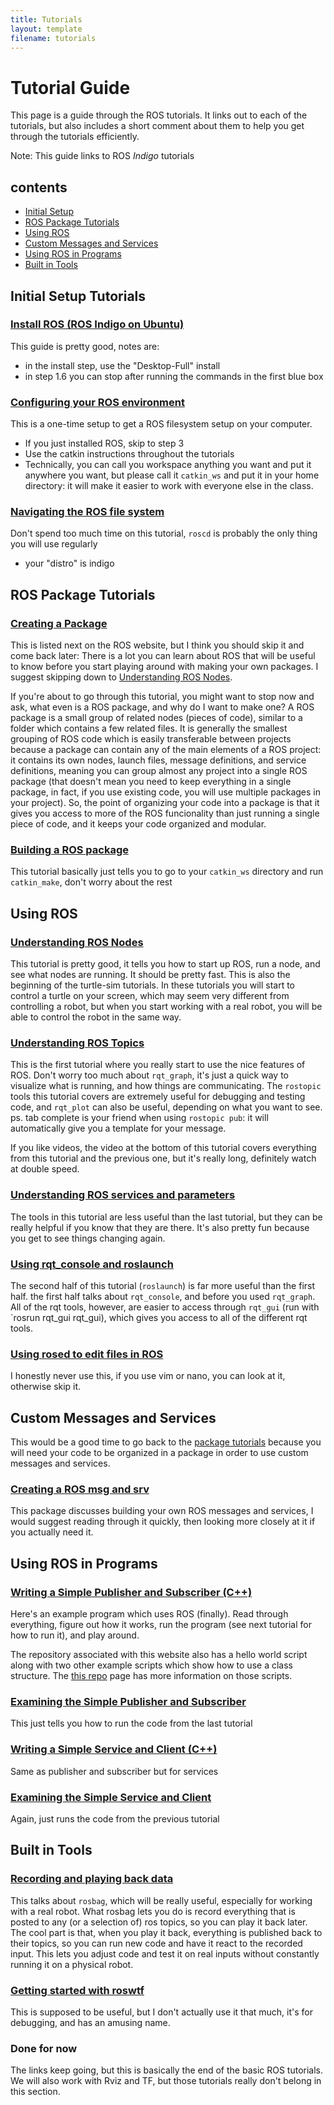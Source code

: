 ```yaml
---
title: Tutorials
layout: template
filename: tutorials
--- 
```


# Tutorial Guide
This page is a guide through the ROS tutorials. It links out to each of the tutorials, but also includes a short comment about them to help you get through the tutorials efficiently.

Note: This guide links to ROS *Indigo* tutorials

## contents
- [Initial Setup](#initial-setup-tutorials)
- [ROS Package Tutorials](#ros-package-tutorials)
- [Using ROS](#using-ros)
- [Custom Messages and Services](#custom-messages-and-services)
- [Using ROS in Programs](#using-ros-in-programs)
- [Built in Tools](#built-in-tools)

## Initial Setup Tutorials

### [Install ROS (ROS Indigo on Ubuntu)](http://wiki.ros.org/indigo/Installation/Ubuntu)
This guide is pretty good, notes are:

- in the install step, use the "Desktop-Full" install
- in step 1.6 you can stop after running the commands in the first blue box

### [Configuring your ROS environment](http://wiki.ros.org/ROS/Tutorials/InstallingandConfiguringROSEnvironment)
This is a one-time setup to get a ROS filesystem setup on your computer.

- If you just installed ROS, skip to step 3
- Use the catkin instructions throughout the tutorials
- Technically, you can call you workspace anything you want and put it anywhere you want, but please call it `catkin_ws` and put it in your home directory: it will make it easier to work with everyone else in the class.

### [Navigating the ROS file system](http://wiki.ros.org/ROS/Tutorials/NavigatingTheFilesystem)
Don't spend too much time on this tutorial, `roscd` is probably the only thing you will use regularly

- your "distro" is indigo

## ROS Package Tutorials

### [Creating a Package](http://wiki.ros.org/ROS/Tutorials/CreatingPackage)
This is listed next on the ROS website, but I think you should skip it and come back later: There is a lot you can learn about ROS that will be useful to know before you start playing around with making your own packages. I suggest skipping down to [Understanding ROS Nodes](#using-ros).

If you're about to go through this tutorial, you might want to stop now and ask, what even is a ROS package, and why do I want to make one?  A ROS package is a small group of related nodes (pieces of code), similar to a folder which contains a few related files. It is generally the smallest grouping of ROS code which is easily transferable between projects because a package can contain any of the main elements of a ROS project: it contains its own nodes, launch files, message definitions, and service definitions, meaning you can group almost any project into a single ROS package (that doesn't mean you need to keep everything in a single package, in fact, if you use existing code, you will use multiple packages in your project). 
So, the point of organizing your code into a package is that it gives you access to more of the ROS funcionality than just running a single piece of code, and it keeps your code organized and modular.

### [Building a ROS package](http://wiki.ros.org/ROS/Tutorials/BuildingPackages)
This tutorial basically just tells you to go to your `catkin_ws` directory and run `catkin_make`, don't worry about the rest

## Using ROS

### [Understanding ROS Nodes](http://wiki.ros.org/ROS/Tutorials/UnderstandingNodes)
This tutorial is pretty good, it tells you how to start up ROS, run a node, and see what nodes are running. It should be pretty fast. This is also the beginning of the turtle-sim tutorials. In these tutorials you will start to control a turtle on your screen, which may seem very different from controlling a robot, but when you start working with a real robot, you will be able to control the robot in the same way.

### [Understanding ROS Topics](http://wiki.ros.org/ROS/Tutorials/UnderstandingTopics)
This is the first tutorial where you really start to use the nice features of ROS. Don't worry too much about `rqt_graph`, it's just a quick way to visualize what is running, and how things are communicating. The `rostopic` tools this tutorial covers are extremely useful for debugging and testing code, and `rqt_plot` can also be useful, depending on what you want to see. ps. tab complete is your friend when using `rostopic pub`: it will automatically give you a template for your message.

If you like videos, the video at the bottom of this tutorial covers everything from this tutorial and the previous one, but it's really long, definitely watch at double speed.

### [Understanding ROS services and parameters](http://wiki.ros.org/ROS/Tutorials/UnderstandingServicesParams)
The tools in this tutorial are less useful than the last tutorial, but they can be really helpful if you know that they are there. It's also pretty fun because you get to see things changing again.

### [Using rqt_console and roslaunch](http://wiki.ros.org/ROS/Tutorials/UsingRqtconsoleRoslaunch)
The second half of this tutorial (`roslaunch`) is far more useful than the first half. the first half talks about `rqt_console`, and before you used `rqt_graph`. All of the rqt tools, however, are easier to access through `rqt_gui` (run with `rosrun rqt_gui rqt_gui), which gives you access to all of the different rqt tools.

### [Using rosed to edit files in ROS](http://wiki.ros.org/ROS/Tutorials/UsingRosEd)
I honestly never use this, if you use vim or nano, you can look at it, otherwise skip it.

## Custom Messages and Services
This would be a good time to go back to the [package tutorials](#ros-package-tutorials) because you will need your code to be organized in a package in order to use custom messages and services.

### [Creating a ROS msg and srv](http://wiki.ros.org/ROS/Tutorials/CreatingMsgAndSrv)
This package discusses building your own ROS messages and services, I would suggest reading through it quickly, then looking more closely at it if you actually need it.

## Using ROS in Programs

### [Writing a Simple Publisher and Subscriber (C++)](http://wiki.ros.org/ROS/Tutorials/WritingPublisherSubscriber%28c%2B%2B%29)
Here's an example program which uses ROS (finally). Read through everything, figure out how it works, run the program (see next tutorial for how to run it), and play around. 

The repository associated with this website also has a hello world script along with two other example scripts which show how to use a class structure. The [this repo](this_repo) page has more information on those scripts.

### [Examining the Simple Publisher and Subscriber](http://wiki.ros.org/ROS/Tutorials/ExaminingPublisherSubscriber)
This just tells you how to run the code from the last tutorial

### [Writing a Simple Service and Client (C++)](http://wiki.ros.org/ROS/Tutorials/WritingServiceClient%28c%2B%2B%29)
Same as publisher and subscriber but for services

### [Examining the Simple Service and Client](http://wiki.ros.org/ROS/Tutorials/ExaminingServiceClient)
Again, just runs the code from the previous tutorial

## Built in Tools

### [Recording and playing back data](http://wiki.ros.org/ROS/Tutorials/Recording%20and%20playing%20back%20data)
This talks about `rosbag`, which will be really useful, especially for working with a real robot. What rosbag lets you do is record everything that is posted to any (or a selection of) ros topics, so you can play it back later. The cool part is that, when you play it back, everything is published back to their topics, so you can run new code and have it react to the recorded input. This lets you adjust code and test it on real inputs without constantly running it on a physical robot.

### [Getting started with roswtf](http://wiki.ros.org/ROS/Tutorials/Getting%20started%20with%20roswtf)
This is supposed to be useful, but I don't actually use it that much, it's for debugging, and has an amusing name.

### Done for now
The links keep going, but this is basically the end of the basic ROS tutorials. We will also work with Rviz and TF, but those tutorials really don't belong in this section.